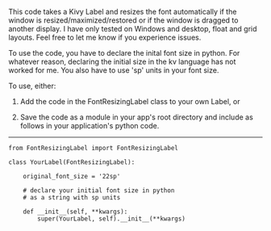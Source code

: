 This code takes a Kivy Label and resizes the font automatically
if the window is resized/maximized/restored or if the window is dragged
to another display. I have only tested on Windows and desktop, 
float and grid layouts. Feel free to let me know if you experience issues.

To use the code, you have to declare the inital font size in python. 
For whatever reason, declaring the initial size in the kv language has not 
worked for me. You also have to use 'sp' units in your font size.

To use, either:

1. Add the code in the FontResizingLabel class to your own Label, or

2. Save the code as a module in your app's root directory
and include as follows in your application's python code.
---------------------------------------------------------
	from FontResizingLabel import FontResizingLabel
	
	class YourLabel(FontResizingLabel):
	
		original_font_size = '22sp'
		
		# declare your initial font size in python
		# as a string with sp units
	
		def __init__(self, **kwargs):
			super(YourLabel, self).__init__(**kwargs)
